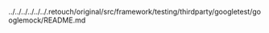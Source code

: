 ../../../../../../.retouch/original/src/framework/testing/thirdparty/googletest/googlemock/README.md